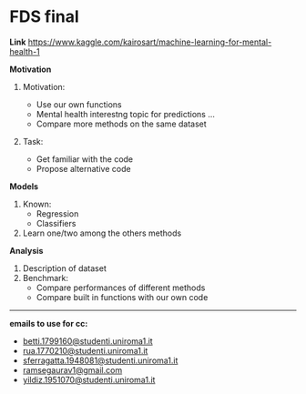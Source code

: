 # FDS final 

**Link**
https://www.kaggle.com/kairosart/machine-learning-for-mental-health-1

**Motivation**
1. Motivation: 
    - Use our own functions
    - Mental health interestng topic for predictions ...
    - Compare more methods on the same dataset
  
2. Task: 
    - Get familiar with the code 
    - Propose alternative code

**Models** 
1. Known:
    - Regression
    - Classifiers
2. Learn one/two among the others methods

**Analysis**
1. Description of dataset
2. Benchmark: 
    - Compare performances of different methods 
    - Compare built in functions with our own code

--------------------

**emails to use for cc:**
- betti.1799160@studenti.uniroma1.it
- rua.1770210@studenti.uniroma1.it
- sferragatta.1948081@studenti.uniroma1.it
- ramsegaurav1@gmail.com
- yildiz.1951070@studenti.uniroma1.it
